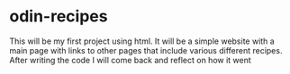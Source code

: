 # odin-recipes

This will be my first project using html. 
It will be a simple website with a main page with links to other pages that include 
various different recipes. After writing the code I will come back and reflect on how it went
 